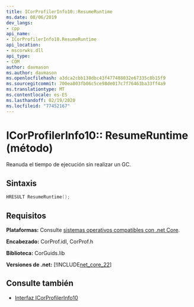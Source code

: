 ```yaml
---
title: ICorProfilerInfo10::ResumeRuntime
ms.date: 08/06/2019
dev_langs:
- cpp
api_name:
- ICorProfilerInfo10.ResumeRuntime
api_location:
- mscorwks.dll
api_type:
- COM
author: davmason
ms.author: davmason
ms.openlocfilehash: a3dca2cbb138dbc43f477488032e67335c8b15f9
ms.sourcegitcommit: 700ea803fb06c5ce98de017c7f76463ba33ff4a9
ms.translationtype: MT
ms.contentlocale: es-ES
ms.lasthandoff: 02/19/2020
ms.locfileid: "77452167"
---
```

# <a name="icorprofilerinfo10resumeruntime-method"></a>ICorProfilerInfo10:: ResumeRuntime (método)

Reanuda el tiempo de ejecución sin realizar un GC.

## <a name="syntax"></a>Sintaxis

```cpp
HRESULT ResumeRuntime();
```

## <a name="requirements"></a>Requisitos

**Plataformas:** Consulte [sistemas operativos compatibles con .net Core](../../../core/install/dependencies.md?pivots=os-windows).

**Encabezado:** CorProf.idl, CorProf.h

**Biblioteca:** CorGuids.lib

**Versiones de .net:** [!INCLUDE[net_core_22](../../../../includes/net-core-30-md.md)]

## <a name="see-also"></a>Consulte también

- [Interfaz ICorProfilerInfo10](icorprofilerinfo10-interface.md)
